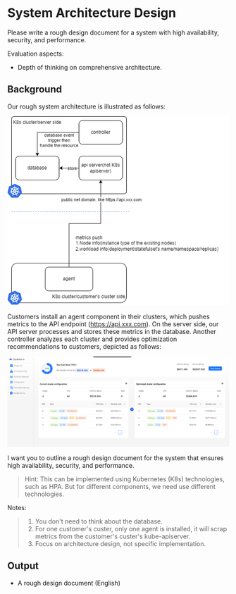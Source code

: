 # System Architecture Design

Please write a rough design document for a system with high availability, security, and performance.

Evaluation aspects:
- Depth of thinking on comprehensive architecture.

## Background

Our rough system architecture is illustrated as follows:

![Architecture Diagram](./img/arch.png)

Customers install an agent component in their clusters, which pushes metrics to the API endpoint (https://api.xxx.com). On the server side, our API server processes and stores these metrics in the database. Another controller analyzes each cluster and provides optimization recommendations to customers, depicted as follows:

![Demo Diagram](./img/demo.png)

I want you to outline a rough design document for the system that ensures high availability, security, and performance.

> Hint: This can be implemented using Kubernetes (K8s) technologies, such as HPA. But for different components, we need use different technologies.

Notes:
> 1. You don't need to think about the database.
> 2. For one customer's custer, only one agent is installed, it will scrap metrics from the customer's custer's kube-apiserver.
> 3. Focus on architecture design, not specific implementation.

## Output

- A rough design document (English)